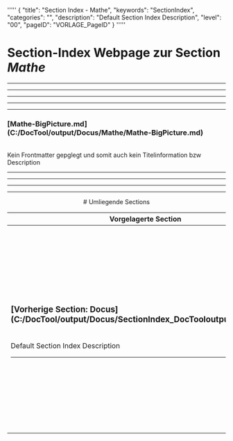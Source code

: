 '''''
{
"title": "Section Index - Mathe",
"keywords": "SectionIndex",
"categories": "",
"description": "Default Section Index Description",
"level": "00",
"pageID": "VORLAGE_PageID"
}
'''''


<h1>Section-Index Webpage zur Section <i>Mathe</i></h1>

<hr><hr><hr><hr><hr>


<h3>[Mathe-BigPicture.md](C:/DocTool/output/Docus/Mathe/Mathe-BigPicture.md)</h3><br>Kein Frontmatter gepglegt und somit auch kein Titelinformation bzw Description<hr><center><hr><hr><hr> # Umliegende Sections
 </h2><br><table><thead> <tr> <th><center>Vorgelagerte Section</center></th> <th><center>Nachgelagerte Section</center></th></tr></thead><tbody><tr><td><h3>[Vorherige Section: Docus](C:/DocTool/output/Docus/SectionIndex_DocTooloutputDocus.html)</h3><br>Default Section Index Description<hr></td><td><h3>[Nachfolgende Section:</h3><h2><br> Regression</h2>](C:/DocTool/output/Docus/Mathe/Regression/SectionIndex_DocTooloutputDocusMatheRegression.html)<br>Default Section Index Description<hr><h3>[Nachfolgende Section:</h3><h2><br> Stochastik</h2>](C:/DocTool/output/Docus/Mathe/Stochastik/SectionIndex_DocTooloutputDocusMatheStochastik.html)<br>Default Section Index Description<hr></td></tr></tbody></table>